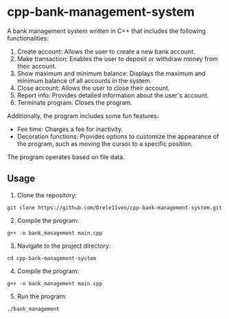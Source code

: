 # cpp-bank-management-system

A bank management system written in C++ that includes the following functionalities:

1. Create account: Allows the user to create a new bank account.
2. Make transaction: Enables the user to deposit or withdraw money from their account.
3. Show maximum and minimum balance: Displays the maximum and minimum balance of all accounts in the system.
4. Close account: Allows the user to close their account.
5. Report info: Provides detailed information about the user's account.
6. Terminate program: Closes the program.

Additionally, the program includes some fun features:

- Fee time: Charges a fee for inactivity.
- Decoration functions: Provides options to customize the appearance of the program, such as moving the cursor to a specific position.

The program operates based on file data.

## Usage

1. Clone the repository:

```
git clone https://github.com/Drele11ven/cpp-bank-management-system.git
```
2. Compile the program:
```
g++ -o bank_management main.cpp
```
3. Navigate to the project directory:
```
cd cpp-bank-management-system
```
4. Compile the program:
```
g++ -o bank_management main.cpp
```
5. Run the program:
```
./bank_management
```
